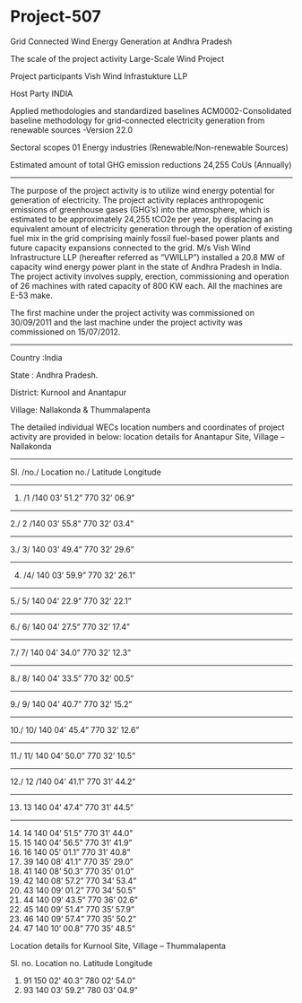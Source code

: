 # Project-507
 Grid Connected Wind Energy Generation at Andhra Pradesh 

The scale of the project activity Large-Scale Wind Project

Project participants Vish Wind Infrastukture LLP

Host Party INDIA

Applied methodologies and standardized baselines ACM0002-Consolidated baseline methodology for
grid-connected electricity generation from
renewable sources -Version 22.0

Sectoral scopes 01 Energy industries (Renewable/Non-renewable
Sources)

Estimated amount of total GHG emission reductions
24,255 CoUs (Annually)
_____________
The purpose of the project activity is to utilize wind energy potential for generation of electricity. The
project activity replaces anthropogenic emissions of greenhouse gases (GHG’s) into the atmosphere,
which is estimated to be approximately 24,255 tCO2e per year, by displacing an equivalent amount
of electricity generation through the operation of existing fuel mix in the grid comprising mainly
fossil fuel-based power plants and future capacity expansions connected to the grid.
M/s Vish Wind Infrastructure LLP (hereafter referred as “VWILLP”) installed a 20.8 MW of capacity
wind energy power plant in the state of Andhra Pradesh in India. The project activity involves supply,
erection, commissioning and operation of 26 machines with rated capacity of 800 KW each. All the
machines are E-53 make.

The first machine under the project activity was commissioned on 30/09/2011 and the last machine
under the project activity was commissioned on 15/07/2012. 
___________
Country :India

State : Andhra Pradesh.

District: Kurnool and Anantapur 

Village: Nallakonda & Thummalapenta

The detailed individual WECs location numbers and coordinates of project activity are provided in
below:
location details for Anantapur Site, Village – Nallakonda
____________
Sl. /no./ Location no./ Latitude Longitude
___________
1. /1 /140 03’ 51.2” 770 32’ 06.9”
_____________
2./ 2 /140 03’ 55.8” 770 32’ 03.4”
______________
3./ 3/ 140 03’ 49.4” 770 32’ 29.6”
________
4. /4/ 140 03’ 59.9” 770 32’ 26.1”
________
5./ 5/ 140 04’ 22.9” 770 32’ 22.1”
________
6./ 6/ 140 04’ 27.5” 770 32’ 17.4”
__________
7./ 7/ 140 04’ 34.0” 770 32’ 12.3”
__________
8./ 8/ 140 04’ 33.5” 770 32’ 00.5”
______
9./ 9/ 140 04’ 40.7” 770 32’ 15.2”
_______
10./ 10/ 140 04’ 45.4” 770 32’ 12.6”
_________
11./ 11/ 140 04’ 50.0” 770 32’ 10.5”
_________
12./ 12 /140 04’ 41.1” 770 31’ 44.2”
______
13. 13 140 04’ 47.4” 770 31’ 44.5”
_______
14. 14 140 04’ 51.5” 770 31’ 44.0”
15. 15 140 04’ 56.5” 770 31’ 41.9”
16. 16 140 05’ 01.1” 770 31’ 40.8”
17. 39 140 08’ 41.1” 770 35’ 29.0”
18. 41 140 08’ 50.3” 770 35’ 01.0”
19. 42 140 08’ 57.2” 770 34’ 53.4”
20. 43 140 09’ 01.2” 770 34’ 50.5”
21. 44 140 09’ 43.5” 770 36’ 02.6”
22. 45 140 09’ 51.4” 770 35’ 57.9”
23. 46 140 09’ 57.4” 770 35’ 50.2”
24. 47 140 10’ 00.8” 770 35’ 48.5”

Location details for Kurnool Site, Village – Thummalapenta

Sl. no. Location no. Latitude Longitude
1. 91 150 02’ 40.3” 780 02’ 54.0”
2. 93 140 03’ 59.2” 780 03’ 04.9” 

